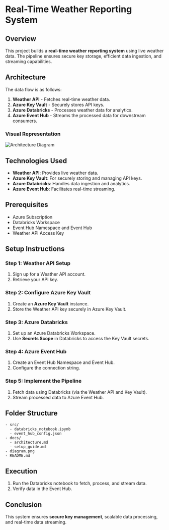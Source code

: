 # Real-Time Weather Reporting System

## Overview
This project builds a **real-time weather reporting system** using live weather data. The pipeline ensures secure key storage, efficient data ingestion, and streaming capabilities.

## Architecture
The data flow is as follows:

1. **Weather API** - Fetches real-time weather data.
2. **Azure Key Vault** - Securely stores API keys.
3. **Azure Databricks** - Processes weather data for analytics.
4. **Azure Event Hub** - Streams the processed data for downstream consumers.

### Visual Representation
![Architecture Diagram](./diagram.png)

## Technologies Used
- **Weather API**: Provides live weather data.
- **Azure Key Vault**: For securely storing and managing API keys.
- **Azure Databricks**: Handles data ingestion and analytics.
- **Azure Event Hub**: Facilitates real-time streaming.

## Prerequisites
- Azure Subscription
- Databricks Workspace
- Event Hub Namespace and Event Hub
- Weather API Access Key

## Setup Instructions

### Step 1: Weather API Setup
1. Sign up for a Weather API account.
2. Retrieve your API key.

### Step 2: Configure Azure Key Vault
1. Create an **Azure Key Vault** instance.
2. Store the Weather API key securely in Azure Key Vault.

### Step 3: Azure Databricks
1. Set up an Azure Databricks Workspace.
2. Use **Secrets Scope** in Databricks to access the Key Vault secrets.

### Step 4: Azure Event Hub
1. Create an Event Hub Namespace and Event Hub.
2. Configure the connection string.

### Step 5: Implement the Pipeline
1. Fetch data using Databricks (via the Weather API and Key Vault).
2. Stream processed data to Azure Event Hub.

## Folder Structure
```
- src/
  - databricks_notebook.ipynb
  - event_hub_config.json
- docs/
  - architecture.md
  - setup_guide.md
- diagram.png
- README.md
```

## Execution
1. Run the Databricks notebook to fetch, process, and stream data.
2. Verify data in the Event Hub.

## Conclusion
This system ensures **secure key management**, scalable data processing, and real-time data streaming.
